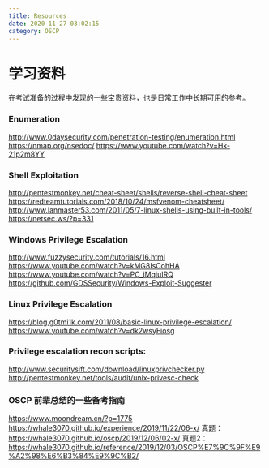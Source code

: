 ```yaml
---
title: Resources
date: 2020-11-27 03:02:15
category: OSCP
---
```


# 学习资料
在考试准备的过程中发现的一些宝贵资料，也是日常工作中长期可用的参考。

### Enumeration

http://www.0daysecurity.com/penetration-testing/enumeration.html
https://nmap.org/nsedoc/
https://www.youtube.com/watch?v=Hk-21p2m8YY

### Shell Exploitation

http://pentestmonkey.net/cheat-sheet/shells/reverse-shell-cheat-sheet
https://redteamtutorials.com/2018/10/24/msfvenom-cheatsheet/
http://www.lanmaster53.com/2011/05/7-linux-shells-using-built-in-tools/          
https://netsec.ws/?p=331

### Windows Privilege Escalation

http://www.fuzzysecurity.com/tutorials/16.html
https://www.youtube.com/watch?v=kMG8IsCohHA
https://www.youtube.com/watch?v=PC_iMqiuIRQ
https://github.com/GDSSecurity/Windows-Exploit-Suggester     

### Linux Privilege Escalation

https://blog.g0tmi1k.com/2011/08/basic-linux-privilege-escalation/
https://www.youtube.com/watch?v=dk2wsyFiosg

### Privilege escalation recon scripts:

http://www.securitysift.com/download/linuxprivchecker.py
http://pentestmonkey.net/tools/audit/unix-privesc-check

### OSCP 前辈总结的一些备考指南
https://www.moondream.cn/?p=1775
https://whale3070.github.io/experience/2019/11/22/06-x/
真题：https://whale3070.github.io/oscp/2019/12/06/02-x/
真题2：https://whale3070.github.io/reference/2019/12/03/OSCP%E7%9C%9F%E9%A2%98%E6%B3%84%E9%9C%B2/
